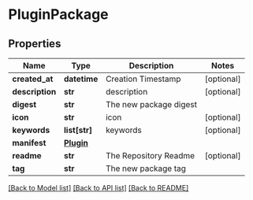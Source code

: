# PluginPackage

## Properties
Name | Type | Description | Notes
------------ | ------------- | ------------- | -------------
**created_at** | **datetime** | Creation Timestamp | [optional] 
**description** | **str** | description | [optional] 
**digest** | **str** | The new package digest | 
**icon** | **str** | icon | [optional] 
**keywords** | **list[str]** | keywords | [optional] 
**manifest** | [**Plugin**](Plugin.md) |  | 
**readme** | **str** | The Repository Readme | [optional] 
**tag** | **str** | The new package tag | 

[[Back to Model list]](../README.md#documentation-for-models) [[Back to API list]](../README.md#documentation-for-api-endpoints) [[Back to README]](../README.md)


